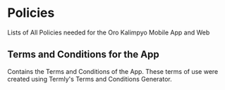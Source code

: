 # Policies
Lists of All Policies needed for the Oro Kalimpyo Mobile App and Web

## Terms and Conditions for the App 
Contains the Terms and Conditions of the App. These terms of use were created using Termly's Terms and Conditions Generator.
